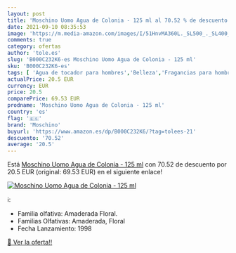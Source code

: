 ```yaml
---
layout: post
title: 'Moschino Uomo Agua de Colonia - 125 ml al 70.52 % de descuento'
date: 2021-09-10 08:35:53
image: 'https://m.media-amazon.com/images/I/51HnvMA360L._SL500_._SL400_.jpg'
comments: true
category: ofertas
author: 'tole.es'
slug: 'B000C232K6-es Moschino Uomo Agua de Colonia - 125 ml'
sku: 'B000C232K6-es'
tags: [ 'Agua de tocador para hombres','Belleza','Fragancias para hombres','Perfumes y fragancias','agua','colonia','de','moschino', ]
actualPrice: 20.5 EUR
currency: EUR
price: 20.5
comparePrice: 69.53 EUR
prodname: 'Moschino Uomo Agua de Colonia - 125 ml'
country: 'es'
flag: '🇪🇸'
brand: 'Moschino'
buyurl: 'https://www.amazon.es/dp/B000C232K6/?tag=tolees-21'
descuento: '70.52'
average: '20.5'
---
```


Está [Moschino Uomo Agua de Colonia - 125 ml](https://www.amazon.es/dp/B000C232K6/?tag=tolees-21) con 70.52 de descuento por 20.5 EUR (original: 69.53 EUR) en el siguiente enlace!

[![Moschino Uomo Agua de Colonia - 125 ml](https://m.media-amazon.com/images/I/51HnvMA360L._SL500_._SL400_.jpg)](https://www.amazon.es/dp/B000C232K6/?tag=tolees-21)

ℹ️:

- Familia olfativa: Amaderada Floral.
- Familias Olfativas: Amaderada, Floral
- Fecha Lanzamiento: 1998

[🛒 Ver la oferta!!](https://www.amazon.es/dp/B000C232K6/?tag=tolees-21)
